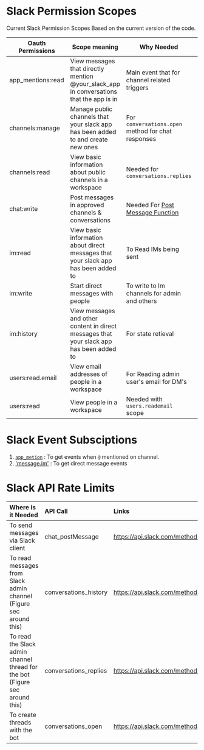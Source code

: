 # Slack Permission Scopes
Current Slack Permission Scopes Based on the current version of the code.

| Oauth Permissions | Scope meaning                                                                             | Why Needed                                                                         | Needed | Link                                                                                              |
| ----------------- | ----------------------------------------------------------------------------------------- | ---------------------------------------------------------------------------------- | ------ | ------------------------------------------------------------------------------------------------- |
| app_mentions:read | View messages that directly mention @your\_slack\_app in conversations that the app is in | Main event that for channel related triggers                                       | Yes    | [https://api.slack.com/scopes/app\_mentions:read](https://api.slack.com/scopes/app_mentions:read) |
| channels:manage   | Manage public channels that your slack app has been added to and create new ones          | For `conversations.open` method for chat responses                                 | Yes    | [https://api.slack.com/scopes/channels:manage](https://api.slack.com/scopes/channels:manage)      |
| channels:read     | View basic information about public channels in a workspace                               | Needed for `conversations.replies`                                                 | Yes    | [https://api.slack.com/scopes/channels:read](https://api.slack.com/scopes/channels:read)          |
| chat:write        | Post messages in approved channels & conversations                                        | Needed For [Post Message Function](https://api.slack.com/methods/chat.postMessage) | Yes    | [https://api.slack.com/scopes/chat:write](https://api.slack.com/scopes/chat:write)                |
| im:read           | View basic information about direct messages that your slack app has been added to        | To Read IMs being sent                                                             | Yes    | [https://api.slack.com/scopes/im:read](https://api.slack.com/scopes/im:read)                      |
| im:write          | Start direct messages with people                                                         | To write to Im channels for admin and others                                       | Yes    | [https://api.slack.com/scopes/im:write](https://api.slack.com/scopes/im:write)                    |
| im:history        | View messages and other content in direct messages that your slack app has been added to  | For state retieval                                                                 | Yes    | [https://api.slack.com/scopes/im:history](https://api.slack.com/scopes/im:history)                |
| users:read.email  | View email addresses of people in a workspace                                             | For Reading admin user's email for DM's                                            | Yes    | [https://api.slack.com/scopes/users:read.email](https://api.slack.com/scopes/users:read.email)    |
| users:read        | View people in a workspace                                                                | Needed with `users.reademail` scope                                                | Yes    | [https://api.slack.com/scopes/users:read](https://api.slack.com/scopes/users:read)                |

# Slack Event Subsciptions

1. [`app_metion`](https://api.slack.com/events/app_mention) : To get events when `@` mentioned on channel.  
2. ['message.im'](https://api.slack.com/events/message.im) : To get direct message events 

# Slack API Rate Limits



| Where is it Needed                                                          | API Call              | Links                                               | Rate Limt Tier               |     |
|:--------------------------------------------------------------------------- |:--------------------- |:--------------------------------------------------- |:---------------------------- |:--- |
| To send messages via Slack client                                           | chat_postMessage      | https://api.slack.com/methods/chat.postMessage      | 1 message/per channel/second |     |
| To read messages from Slack admin channel (Figure sec around this)          | conversations_history | https://api.slack.com/methods/conversations.history | 50 Req/min                   |     |
| To read the Slack admin channel thread for the bot (Figure sec around this) | conversations_replies | https://api.slack.com/methods/conversations.replies | 50 Req/min                   |     |
| To create threads with the bot                                                  | conversations_open    | https://api.slack.com/methods/conversations.open    | 50 Req/min                   |     |
